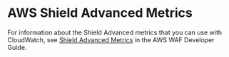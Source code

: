 # AWS Shield Advanced Metrics<a name="shield-advanced-metricscollected"></a>

For information about the Shield Advanced metrics that you can use with CloudWatch, see [Shield Advanced Metrics](https://docs.aws.amazon.com/waf/latest/developerguide/set-ddos-alarms.html) in the AWS WAF Developer Guide\. 